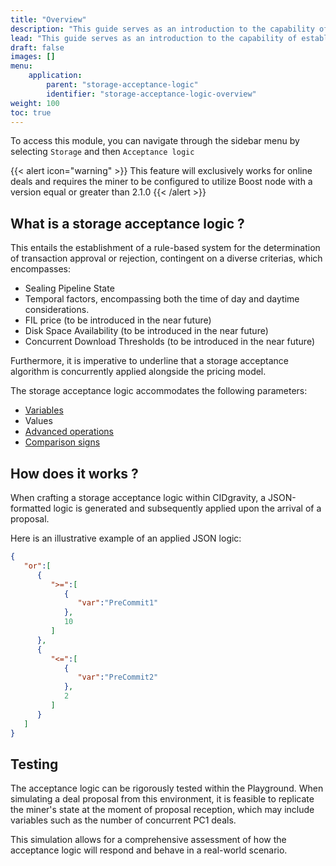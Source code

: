 ```yaml
---
title: "Overview"
description: "This guide serves as an introduction to the capability of establishing acceptance rules that are contingent on pipeline sealing status"
lead: "This guide serves as an introduction to the capability of establishing acceptance rules that are contingent on pipeline sealing status"
draft: false
images: []
menu:
    application:
        parent: "storage-acceptance-logic"
        identifier: "storage-acceptance-logic-overview"
weight: 100
toc: true
---
```


To access this module, you can navigate through the sidebar menu by selecting `Storage` and then `Acceptance logic`

{{< alert icon="warning" >}}
This feature will exclusively works for online deals and requires the miner to be configured to utilize Boost node with a version equal or greater than 2.1.0
{{< /alert >}}

## What is a storage acceptance logic ?

This entails the establishment of a rule-based system for the determination of transaction approval or rejection, contingent on a diverse criterias, which encompasses:

- Sealing Pipeline State
- Temporal factors, encompassing both the time of day and daytime considerations.
- FIL price (to be introduced in the near future)
- Disk Space Availability (to be introduced in the near future)
- Concurrent Download Thresholds (to be introduced in the near future)

Furthermore, it is imperative to underline that a storage acceptance algorithm is concurrently applied alongside the pricing model.

The storage acceptance logic accommodates the following parameters:
- [Variables](../available-values)
- Values
- [Advanced operations](../advanced-operations)
- [Comparison signs](../comparison-signs)

## How does it works ?

When crafting a storage acceptance logic within CIDgravity, a JSON-formatted logic is generated and subsequently applied upon the arrival of a proposal. 

Here is an illustrative example of an applied JSON logic:

```json
{
   "or":[
      {
         ">=":[
            {
               "var":"PreCommit1"
            },
            10
         ]
      },
      {
         "<=":[
            {
               "var":"PreCommit2"
            },
            2
         ]
      }
   ]
}
```

## Testing 

The acceptance logic can be rigorously tested within the Playground. 
When simulating a deal proposal from this environment, it is feasible to replicate the miner's state at the moment of proposal reception, which may include variables such as the number of concurrent PC1 deals.

This simulation allows for a comprehensive assessment of how the acceptance logic will respond and behave in a real-world scenario.

